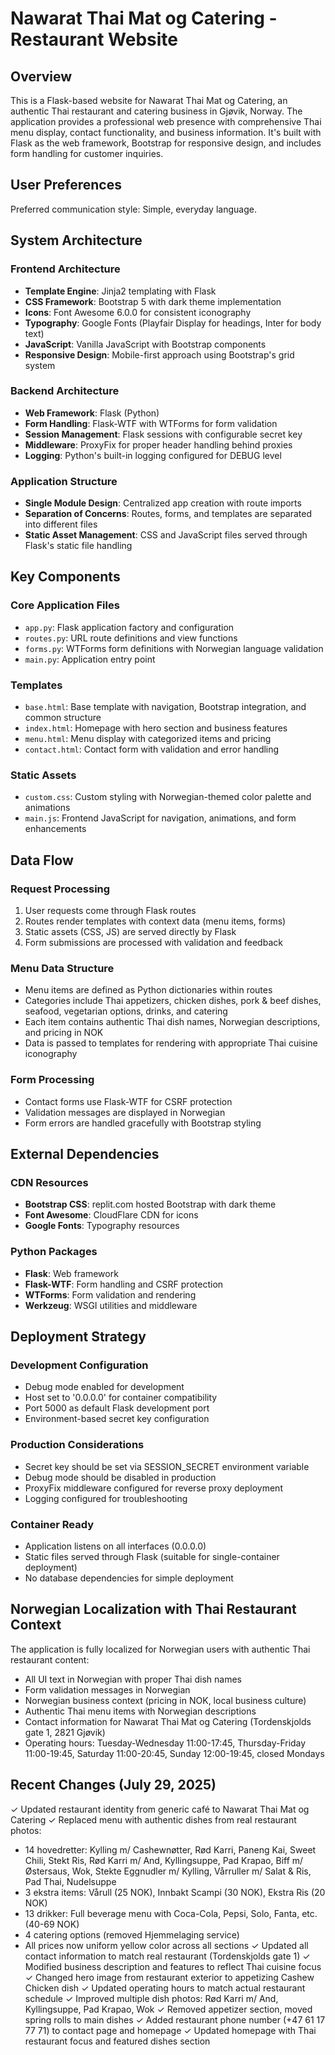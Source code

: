 # Nawarat Thai Mat og Catering - Restaurant Website

## Overview

This is a Flask-based website for Nawarat Thai Mat og Catering, an authentic Thai restaurant and catering business in Gjøvik, Norway. The application provides a professional web presence with comprehensive Thai menu display, contact functionality, and business information. It's built with Flask as the web framework, Bootstrap for responsive design, and includes form handling for customer inquiries.

## User Preferences

Preferred communication style: Simple, everyday language.

## System Architecture

### Frontend Architecture
- **Template Engine**: Jinja2 templating with Flask
- **CSS Framework**: Bootstrap 5 with dark theme implementation
- **Icons**: Font Awesome 6.0.0 for consistent iconography
- **Typography**: Google Fonts (Playfair Display for headings, Inter for body text)
- **JavaScript**: Vanilla JavaScript with Bootstrap components
- **Responsive Design**: Mobile-first approach using Bootstrap's grid system

### Backend Architecture
- **Web Framework**: Flask (Python)
- **Form Handling**: Flask-WTF with WTForms for form validation
- **Session Management**: Flask sessions with configurable secret key
- **Middleware**: ProxyFix for proper header handling behind proxies
- **Logging**: Python's built-in logging configured for DEBUG level

### Application Structure
- **Single Module Design**: Centralized app creation with route imports
- **Separation of Concerns**: Routes, forms, and templates are separated into different files
- **Static Asset Management**: CSS and JavaScript files served through Flask's static file handling

## Key Components

### Core Application Files
- `app.py`: Flask application factory and configuration
- `routes.py`: URL route definitions and view functions
- `forms.py`: WTForms form definitions with Norwegian language validation
- `main.py`: Application entry point

### Templates
- `base.html`: Base template with navigation, Bootstrap integration, and common structure
- `index.html`: Homepage with hero section and business features
- `menu.html`: Menu display with categorized items and pricing
- `contact.html`: Contact form with validation and error handling

### Static Assets
- `custom.css`: Custom styling with Norwegian-themed color palette and animations
- `main.js`: Frontend JavaScript for navigation, animations, and form enhancements

## Data Flow

### Request Processing
1. User requests come through Flask routes
2. Routes render templates with context data (menu items, forms)
3. Static assets (CSS, JS) are served directly by Flask
4. Form submissions are processed with validation and feedback

### Menu Data Structure
- Menu items are defined as Python dictionaries within routes
- Categories include Thai appetizers, chicken dishes, pork & beef dishes, seafood, vegetarian options, drinks, and catering
- Each item contains authentic Thai dish names, Norwegian descriptions, and pricing in NOK
- Data is passed to templates for rendering with appropriate Thai cuisine iconography

### Form Processing
- Contact forms use Flask-WTF for CSRF protection
- Validation messages are displayed in Norwegian
- Form errors are handled gracefully with Bootstrap styling

## External Dependencies

### CDN Resources
- **Bootstrap CSS**: replit.com hosted Bootstrap with dark theme
- **Font Awesome**: CloudFlare CDN for icons
- **Google Fonts**: Typography resources

### Python Packages
- **Flask**: Web framework
- **Flask-WTF**: Form handling and CSRF protection
- **WTForms**: Form validation and rendering
- **Werkzeug**: WSGI utilities and middleware

## Deployment Strategy

### Development Configuration
- Debug mode enabled for development
- Host set to '0.0.0.0' for container compatibility
- Port 5000 as default Flask development port
- Environment-based secret key configuration

### Production Considerations
- Secret key should be set via SESSION_SECRET environment variable
- Debug mode should be disabled in production
- ProxyFix middleware configured for reverse proxy deployment
- Logging configured for troubleshooting

### Container Ready
- Application listens on all interfaces (0.0.0.0)
- Static files served through Flask (suitable for single-container deployment)
- No database dependencies for simple deployment

## Norwegian Localization with Thai Restaurant Context

The application is fully localized for Norwegian users with authentic Thai restaurant content:
- All UI text in Norwegian with proper Thai dish names
- Form validation messages in Norwegian
- Norwegian business context (pricing in NOK, local business culture)
- Authentic Thai menu items with Norwegian descriptions
- Contact information for Nawarat Thai Mat og Catering (Tordenskjolds gate 1, 2821 Gjøvik)
- Operating hours: Tuesday-Wednesday 11:00-17:45, Thursday-Friday 11:00-19:45, Saturday 11:00-20:45, Sunday 12:00-19:45, closed Mondays

## Recent Changes (July 29, 2025)

✓ Updated restaurant identity from generic café to Nawarat Thai Mat og Catering
✓ Replaced menu with authentic dishes from real restaurant photos:
  - 14 hovedretter: Kylling m/ Cashewnøtter, Rød Karri, Paneng Kai, Sweet Chili, Stekt Ris, Rød Karri m/ And, Kyllingsuppe, Pad Krapao, Biff m/ Østersaus, Wok, Stekte Eggnudler m/ Kylling, Vårruller m/ Salat & Ris, Pad Thai, Nudelsuppe
  - 3 ekstra items: Vårull (25 NOK), Innbakt Scampi (30 NOK), Ekstra Ris (20 NOK)
  - 13 drikker: Full beverage menu with Coca-Cola, Pepsi, Solo, Fanta, etc. (40-69 NOK)
  - 4 catering options (removed Hjemmelaging service)
  - All prices now uniform yellow color across all sections
✓ Updated all contact information to match real restaurant (Tordenskjolds gate 1)
✓ Modified business description and features to reflect Thai cuisine focus
✓ Changed hero image from restaurant exterior to appetizing Cashew Chicken dish
✓ Updated operating hours to match actual restaurant schedule
✓ Improved multiple dish photos: Rød Karri m/ And, Kyllingsuppe, Pad Krapao, Wok
✓ Removed appetizer section, moved spring rolls to main dishes
✓ Added restaurant phone number (+47 61 17 77 71) to contact page and homepage
✓ Updated homepage with Thai restaurant focus and featured dishes section